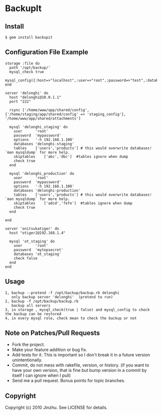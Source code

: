 # BackupIt

## Install
    $ gem install backupit

## Configuration File Example

    storage :file do
      path '/opt/backup/'
      mysql_check true
      mysql_config({:host=>"localhost",:user=>"root",:password=>"test",:database=>"checkdb"})
    end

    server 'delonghi' do
      host "delonghi@10.0.1.1"
      port "222"

      rsync ['/home/www/app/shared/config',{'/home/staging/app/shared/config' => 'staging_config'}, '/home/www/app/shared/attachments']

      mysql 'delonghi_staging' do
        user      'root'
        password  'mypassword'
        options   '-h 192.168.1.100'
        databases 'delonghi-staging'
        tables    ['users','products'] # this would overwrite databases! `man mysqldump` for more help.
        skiptables    ['abc','dbc']  #tables ignore when dump
        check true
      end

      mysql 'delonghi_production' do
        user      'root'
        password  'mypassword'
        options   '-h 192.168.1.100'
        databases 'delonghi-production'
        tables    ['users','products'] # this would overwrite databases! `man mysqldump` for more help.
        skiptables    ['adcd','fefe']  #tables ignore when dump
        check true
      end

    end

    server 'onitsukatiger' do
      host "otiger2@192.168.1.4"

      mysql 'ot_staging' do
        user      'root'
        password  'mytopsecret'
        databases 'ot_staging'
        check false
      end
    end

## Usage
    1, backup --pretend -f /opt/backup/backup.rb delonghi
       only backup server 'delonghi'  (pretend to run)
    2, backup -f /opt/backup/backup.rb
       backup all servers
    3, in storage , mysql_check(true | false) and mysql_config to check the backup can be restored
    4, in every mysql role, check mean to check the backup or not

## Note on Patches/Pull Requests

* Fork the project.
* Make your feature addition or bug fix.
* Add tests for it. This is important so I don't break it in a
  future version unintentionally.
* Commit, do not mess with rakefile, version, or history.
  (if you want to have your own version, that is fine but bump version in a commit by itself I can ignore when I pull)
* Send me a pull request. Bonus points for topic branches.

## Copyright

Copyright (c) 2010 Jinzhu. See LICENSE for details.
